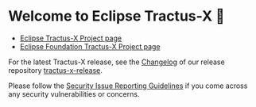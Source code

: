 # Welcome to Eclipse Tractus-X 🙌

- [Eclipse Tractus-X Project page](https://eclipse-tractusx.github.io/)
- [Eclipse Foundation Tractus-X Project page](https://projects.eclipse.org/projects/automotive.tractusx)

For the latest Tractus-X release, see the [Changelog](https://github.com/eclipse-tractusx/tractus-x-release/blob/main/CHANGELOG.md) of our release repository [tractus-x-release](https://github.com/eclipse-tractusx/tractus-x-release).

Please follow the [Security Issue Reporting Guidelines](https://eclipse-tractusx.github.io/docs/release/trg-7/trg-7-01#security-file) if you come across any security vulnerabilities or concerns.
